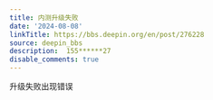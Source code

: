 ```yaml
---
title: 内测升级失败
date: '2024-08-08'
linkTitle: https://bbs.deepin.org/en/post/276228
source: deepin_bbs
description:  155******27 
disable_comments: true
---
```

升级失败出现错误

